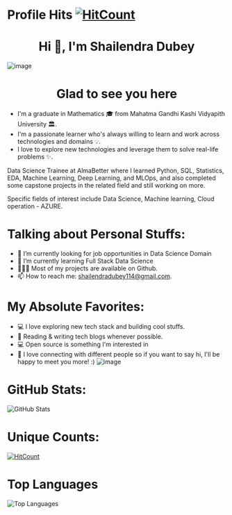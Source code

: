   # Profile Hits [![HitCount](https://hits.dwyl.com/Shailendradubey114/Shailendradubey114.svg?style=flat-square)](http://hits.dwyl.com/Shailendradubey114/Shailendradubey114)
  <h1 align="center">Hi 👋, I'm Shailendra Dubey</h1>

 ![image](https://user-images.githubusercontent.com/88799249/150936888-cb6abfad-b927-4fbb-8ef0-979723df4a9a.png)
 
 
 
 # <h1 align="center">Glad to see you here</h1>

 
  
* I'm a graduate in Mathematics 🎓 from Mahatma Gandhi Kashi Vidyapith University 🏛.
*  I'm a passionate learner who's always willing to learn and work across technologies and domains 💡. 
*  I love to explore new technologies and leverage them to solve real-life problems ✨.

Data Science Trainee at AlmaBetter where I learned Python, SQL, Statistics, EDA, Machine Learning, Deep Learning, and MLOps, and also completed some capstone projects in the related field and still working on more.

Specific fields of interest include Data Science, Machine learning, Cloud operation - AZURE. 

# Talking about Personal Stuffs:
* 🔭   I’m currently looking for job opportunities in Data Science Domain
* 🌱   I’m currently learning Full Stack Data Science
* 👨🏻‍💻   Most of my projects are available on Github.
* 📫   How to reach me: shailendradubey114@gmail.com.
# My Absolute Favorites:
* 💻   I love exploring new tech stack and building cool stuffs.
* 📰   Reading & writing tech blogs whenever possible.
* 💻  Open source is something I'm interested in
* 👋 I love connecting with different people so if you want to say hi, I'll be happy to meet you more! :) ![image](https://user-images.githubusercontent.com/88799249/150937121-e509080c-2f88-4db7-b652-4aca517637a4.png)
# GitHub Stats:
![GitHub Stats](https://github-readme-stats.vercel.app/api?username=Shailendra114&theme=tokyonight)
# Unique Counts:
[![HitCount](https://hits.dwyl.com/Shailendradubey114/Shailendradubey114.svg?style=flat-square&show=unique)](http://hits.dwyl.com/Shailendradubey114/Shailendradubey114)


# Top Languages
![Top Languages](https://github-readme-stats.vercel.app/api/top-langs/?username=Shailendra114&show_icons=true&theme=merko)
 



